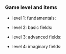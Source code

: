 ### Game level and items
+ level 1: fundamentals:

+ level 2: basic fields:

+ level 3: advanced fields:

+ level 4: imaginary fields:
